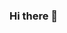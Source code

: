### Hi there 👋

<!--
**utsavsheth/utsavsheth** is a ✨ _special_ ✨ repository because its `README.md` (this file) appears on your GitHub profile.

Here are some ideas to get you started:

- 🔭 I’m currently working on the North Star design system ...
- 🌱 I’m currently learning Universal design principles and GitHub Foundation...
- 👯 I’m looking to collaborate on Design system projects...
- 🤔 I’m looking for help with Figms to GitHub collaboration for the Figma design system file into codebase...
- 💬 Ask me about Product design, UX design and Design systems...
- 📫 How to reach me: hi@utsavsheth.in ...
- 😄 Pronouns: He/His/Him ...
- LinkedIn: https://linkedin.com/in/utsavsheth
- ⚡ Fun fact: I'm a fine art student on weekends 😉...
-->
